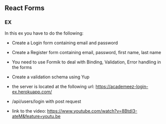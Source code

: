 ## React Forms

### EX

In this ex you have to do the following:
- Create a Login form containing email and password
- Create a Register form containing email, password, first name, last name
- You need to use Formik to deal with Binding, Validation, Error handling in the forms
- Create a validation schema using Yup
- the server is located at the following url: https://academeez-login-ex.herokuapp.com/
- /api/users/login with post request 

- link to the video: https://www.youtube.com/watch?v=8BtdI3-ateM&feature=youtu.be
